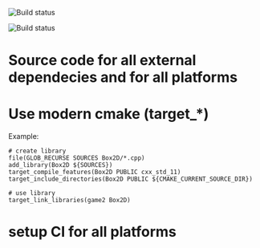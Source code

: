 
![Build status](https://travis-ci.org/crazyhappygame/modern_cmake.svg?branch=master)

![Build status](https://ci.appveyor.com/api/projects/status/c28chdikeqjxvggi?svg=true)


# Source code for all external dependecies and for all platforms
# Use modern cmake (target_*)
Example:
```
# create library
file(GLOB_RECURSE SOURCES Box2D/*.cpp)
add_library(Box2D ${SOURCES})
target_compile_features(Box2D PUBLIC cxx_std_11)
target_include_directories(Box2D PUBLIC ${CMAKE_CURRENT_SOURCE_DIR})

# use library
target_link_libraries(game2 Box2D)
```
# setup CI for all platforms
